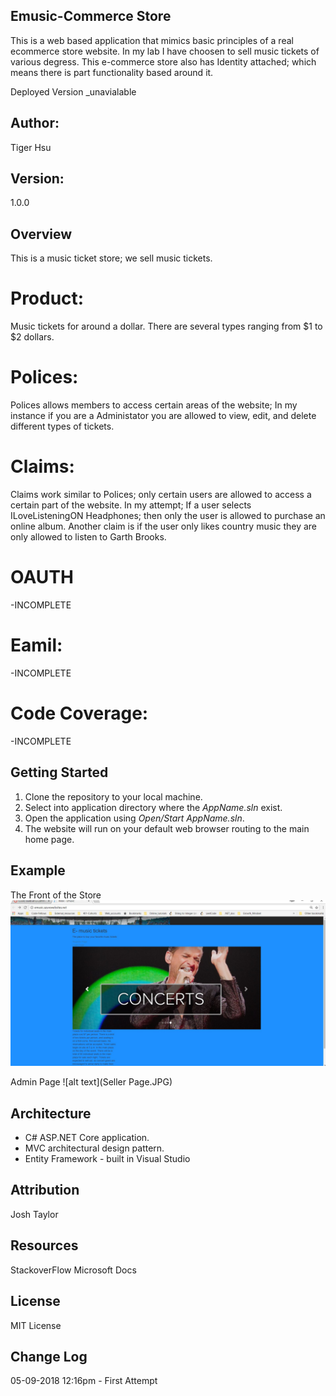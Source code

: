 ## Emusic-Commerce Store
This is a web based application that mimics basic principles of a real ecommerce store website. In
my lab I have choosen to sell music tickets of various degress. This e-commerce store also has
Identity attached; which means there is part functionality based around it.

Deployed Version
_unavialable 

## Author:
Tiger Hsu

## Version:
1.0.0

## Overview
This is a music ticket store; we sell music tickets.

# Product:
Music tickets for around a dollar. There are several types ranging from $1 to $2 dollars.

# Polices:
Polices allows members to access certain areas of the website; In my instance if you are a Administator you 
are allowed to view, edit, and delete different types of tickets.

# Claims: 
Claims work similar to Polices; only certain users are allowed to access a certain part of the website.
In my attempt; If a user selects ILoveListeningON Headphones; then only the user is allowed to purchase 
an online album. Another claim is if the user only likes country music they are only allowed to listen to Garth Brooks.


# OAUTH
-INCOMPLETE

# Eamil:
-INCOMPLETE

# Code Coverage:
-INCOMPLETE


## Getting Started
1. Clone the repository to your local machine.
2. Select into application directory where the *AppName.sln* exist.
3. Open the application using *Open/Start AppName.sln*.
5. The website will run on your default web browser routing to the main home page.

## Example
The Front of the Store
![alt text](Estore.JPG)

Admin Page
![alt text](Seller Page.JPG)

<!-- Show them what looks like and how how to use the application.  -->

## Architecture
 - C# ASP.NET Core application.
 - MVC architectural design pattern.
 - Entity Framework - built in Visual Studio


## Attribution
Josh Taylor


## Resources
StackoverFlow
Microsoft Docs

## License
MIT License

## Change Log

05-09-2018 12:16pm - First Attempt
